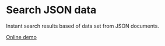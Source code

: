 Search JSON data
=====================
Instant search results based of data set from JSON documents.

[Online demo](http://octobrain.net/json-search)
